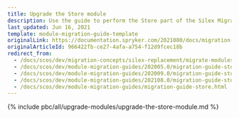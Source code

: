 ```yaml
---
title: Upgrade the Store module
description: Use the guide to perform the Store part of the Silex Migration Effort.
last_updated: Jun 16, 2021
template: module-migration-guide-template
originalLink: https://documentation.spryker.com/2021080/docs/migration-guide-store
originalArticleId: 966422fb-ce27-4afa-a754-f12d9fcec18b
redirect_from:
  - /docs/scos/dev/migration-concepts/silex-replacement/migrate-modules/migrate-the-store-module.html
  - /docs/scos/dev/module-migration-guides/202005.0/migration-guide-store.html
  - /docs/scos/dev/module-migration-guides/202009.0/migration-guide-store.html
  - /docs/scos/dev/module-migration-guides/202108.0/migration-guide-store.html
  - /docs/scos/dev/module-migration-guides/migration-guide-store.html
---
```


{% include pbc/all/upgrade-modules/upgrade-the-store-module.md %} <!-- To edit, see /_includes/pbc/all/upgrade-modules/upgrade-the-store-module.md -->
